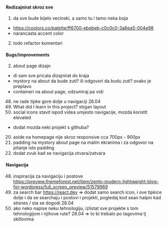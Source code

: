 #### Redizajnirat skroz sve

1. da sve bude bijelo vecinski, a samo tu i tamo neka boja
- https://coolors.co/palette/ff6700-ebebeb-c0c0c0-3a6ea5-004e98
- narancasta accent color
2. todo refactor komentari

#### Bugs/improvements

2. about page dizajn

- di sam sve pricala dizajnirat do kraja
- mystory na about da bude zuti? ili odgovori da budu zuti? ovako je preplavo
- containeri na about page, odzumiraj pa vidi

48. ne rade tipke gore dolje u navigaciji 26.04
1. What did I learn in this project? strgan layout
1. social icons stavit ispod videa umjesto navigacije, mozda koristit elevated

- dodat mozda neki projekt s githuba?

20. aside na homepage nije skroz responsive cca 700px - 900px
21. padding na mystory about page na malim ekranima i za odgovor na pitanje isto padding
22. dodat zvuk kad se navigacija otvara/zatvara

#### Navigacija

48. inspiracija za navigaciju i postove https://preview.themeforest.net/item/zento-modern-lightweight-blog-for-wordpress/full_screen_preview/51579969
49. za search bar https://react.dev => dodat samo search icon, i ove tipkice dolje i da se searchaju i postovi i projekti, pogledaj kod sean halpin kad stisnes / sta se dogodi 28.04
50. ako neko napise neku tehnologiju, izlistat sve projekte s tom tehnologijom i njihove rute? 28.04 => to bi trebalo po tagovima tj skillovima
